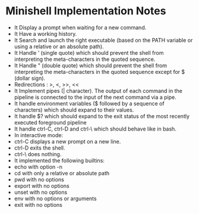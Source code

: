 # Minishell Implementation Notes

- It Display a prompt when waiting for a new command.
- It Have a working history.
- It Search and launch the right executable (based on the PATH variable or using a relative or an absolute path).
- It Handle ’ (single quote) which should prevent the shell from interpreting the meta-characters in the quoted sequence.
- It Handle " (double quote) which should prevent the shell from interpreting the meta-characters in the quoted sequence except for $ (dollar sign).
- Redirections : >, <, >>, <<
- It Implement pipes (| character). The output of each command in the pipeline is connected to the input of the next command via a pipe.
- It handle environment variables ($ followed by a sequence of characters) which should expand to their values.
- It handle $? which should expand to the exit status of the most recently executed foreground pipeline
- It handle ctrl-C, ctrl-D and ctrl-\ which should behave like in bash.
 - In interactive mode:
  - ctrl-C displays a new prompt on a new line.
  - ctrl-D exits the shell.
  - ctrl-\ does nothing.
- It implemented the following builtins:
 - echo with option -n
 - cd with only a relative or absolute path
 - pwd with no options
 - export with no options
 - unset with no options
 - env with no options or arguments
 - exit with no options
